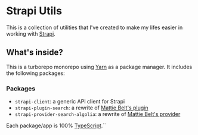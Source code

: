# Strapi Utils

This is a collection of utilities that I've created to make my lifes easier in working with [Strapi](https://strapi.io).

## What's inside?

This is a turborepo monorepo using [Yarn](https://classic.yarnpkg.com/) as a package manager. It includes the following packages:

### Packages

- `strapi-client`: a generic API client for Strapi
- `strapi-plugin-search`: a rewrite of [Mattie Belt's plugin](https://github.com/MattieBelt/mattie-strapi-bundle)
- `strapi-provider-search-algolia`: a rewrite of [Mattie Belt's provider](https://github.com/MattieBelt/mattie-strapi-bundle)

Each package/app is 100% [TypeScript](https://www.typescriptlang.org/).``
